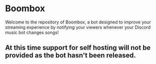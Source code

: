 # Boombox

Welcome to the repository of Boombox, a bot designed to improve your streaming experience by notifying your viewers whenever your Discord music bot changes songs!

## At this time support for self hosting will not be provided as the bot hasn't been released.
